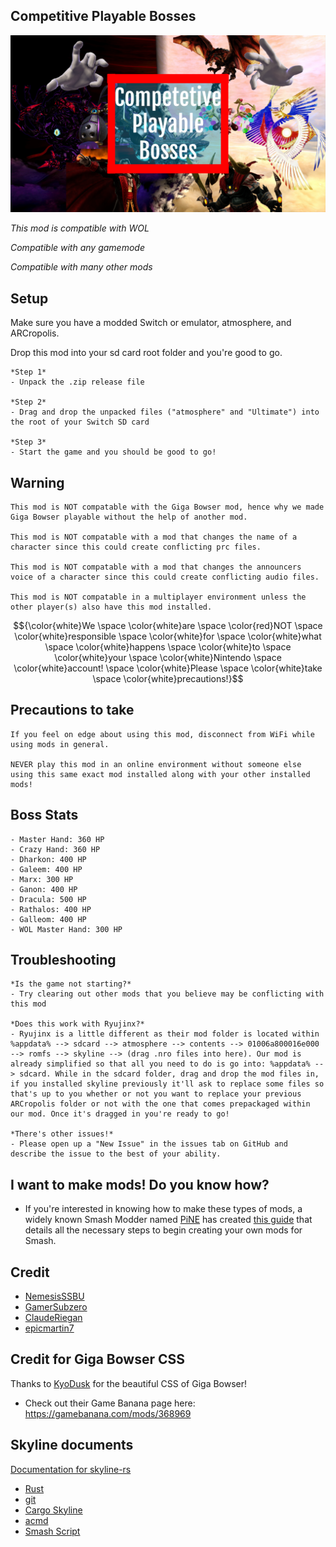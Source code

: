 ## Competitive Playable Bosses

![alt text](https://github.com/NemesisSSBU/NemesisSSBU/blob/main/CompBossImg.png?raw=true)

*This mod is compatible with WOL*

*Compatible with any gamemode*

*Compatible with many other mods*

## Setup
Make sure you have a modded Switch or emulator, atmosphere, and ARCropolis.

Drop this mod into your sd card root folder and you're good to go.
```
*Step 1*
- Unpack the .zip release file

*Step 2*
- Drag and drop the unpacked files ("atmosphere" and "Ultimate") into the root of your Switch SD card

*Step 3*
- Start the game and you should be good to go!
```
## Warning
```
This mod is NOT compatable with the Giga Bowser mod, hence why we made Giga Bowser playable without the help of another mod.

This mod is NOT compatable with a mod that changes the name of a character since this could create conflicting prc files.

This mod is NOT compatable with a mod that changes the announcers voice of a character since this could create conflicting audio files.

This mod is NOT compatable in a multiplayer environment unless the other player(s) also have this mod installed.
```
$${\color{white}We \space \color{white}are \space \color{red}NOT \space \color{white}responsible \space \color{white}for \space \color{white}what \space \color{white}happens \space \color{white}to \space \color{white}your \space \color{white}Nintendo \space \color{white}account! \space \color{white}Please \space \color{white}take \space \color{white}precautions!}$$

## Precautions to take
```
If you feel on edge about using this mod, disconnect from WiFi while using mods in general.

NEVER play this mod in an online environment without someone else using this same exact mod installed along with your other installed mods!
```
## Boss Stats
```
- Master Hand: 360 HP
- Crazy Hand: 360 HP
- Dharkon: 400 HP
- Galeem: 400 HP
- Marx: 300 HP
- Ganon: 400 HP
- Dracula: 500 HP
- Rathalos: 400 HP
- Galleom: 400 HP
- WOL Master Hand: 300 HP
```
## Troubleshooting
```
*Is the game not starting?*
- Try clearing out other mods that you believe may be conflicting with this mod

*Does this work with Ryujinx?*
- Ryujinx is a little different as their mod folder is located within %appdata% --> sdcard --> atmosphere --> contents --> 01006a800016e000 --> romfs --> skyline --> (drag .nro files into here). Our mod is already simplified so that all you need to do is go into: %appdata% --> sdcard. While in the sdcard folder, drag and drop the mod files in, if you installed skyline previously it'll ask to replace some files so that's up to you whether or not you want to replace your previous ARCropolis folder or not with the one that comes prepackaged within our mod. Once it's dragged in you're ready to go!

*There's other issues!*
- Please open up a "New Issue" in the issues tab on GitHub and describe the issue to the best of your ability.
```
## I want to make mods! Do you know how?
- If you're interested in knowing how to make these types of mods, a widely known Smash Modder named [PiNE](https://github.com/FaultyPine) has created [this guide](https://docs.google.com/document/d/1y_JX5LNsQ8jUBfrghRkL8VkvfMWUIXSrrscM5qj7s6U/edit) that details all the necessary steps to begin creating your own mods for Smash.
## Credit
- [NemesisSSBU](https://github.com/NemesisSSBU)
- [GamerSubzero](https://github.com/GamerSubzero?tab=overview&from=2022-12-01&to=2022-12-03)
- [ClaudeRiegan](https://github.com/ClaudevonRiegan)
- [epicmartin7](https://github.com/epicmartin7)
## Credit for Giga Bowser CSS
Thanks to [KyoDusk](https://gamebanana.com/members/1834863) for the beautiful CSS of Giga Bowser!
- Check out their Game Banana page here: https://gamebanana.com/mods/368969
## Skyline documents
[Documentation for skyline-rs](https://ultimate-research.github.io/skyline-rs-template/doc/skyline/index.html)
* [Rust](https://www.rust-lang.org/install.html)
* [git](https://git-scm.com/book/en/v2/Getting-Started-Installing-Git)
* [Cargo Skyline](https://github.com/jam1garner/cargo-skyline)
* [acmd](https://github.com/ultimate-research/skyline-acmd.git)
* [Smash Script](https://github.com/blu-dev/smash-script.git)
